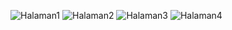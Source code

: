 ![Halaman1](https://github.com/user-attachments/assets/910a1d92-b647-441f-b210-25a444a3d8f3)
![Halaman2](https://github.com/user-attachments/assets/6d45c25b-c5cd-4743-8048-826e66425ee4)
![Halaman3](https://github.com/user-attachments/assets/7ae42e1f-f2a2-49ea-b3f1-3b5eb4d64c48)
![Halaman4](https://github.com/user-attachments/assets/df0ed2e6-8c9a-404c-8ff5-a20a1e6a1a1d)
